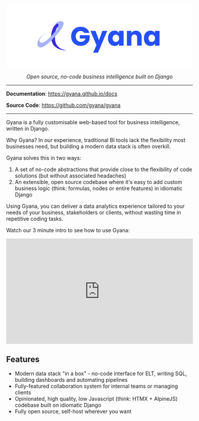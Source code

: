 <h1 style="display: none;"></h1>

![Alt Text](images/gyana.jpg)

<p align="center"><em>Open source, no-code business intelligence built on Django</em></p>

---

**Documentation**: <a href="https://gyana.github.io/docs" target="_blank">https://gyana.github.io/docs</a>

**Source Code**: <a href="https://github.com/gyana/gyana" target="_blank">https://github.com/gyana/gyana</a>

---

Gyana is a fully customisable web-based tool for business intelligence, written in Django.

Why Gyana? In our experience, traditional BI tools lack the flexibility most businesses need, but building a modern data stack is often overkill.

Gyana solves this in two ways:

1. A set of no-code abstractions that provide close to the flexibility of code solutions (but without associated headaches)
2. An extensible, open source codebase where it's easy to add custom business logic (think: formulas, nodes or entire features) in idiomatic Django

Using Gyana, you can deliver a data analytics experience tailored to your needs of your business, stakeholders or clients, without wasting time in repetitive coding tasks.

Watch our 3 minute intro to see how to use Gyana:

<div style="position: relative; padding-bottom: 56.25%; height: 0;"><iframe src="https://www.loom.com/embed/ce50a89eed144dcb8f09114894fda120?sid=8309d829-343b-42c0-8992-962d70f8c4d3" frameborder="0" webkitallowfullscreen mozallowfullscreen allowfullscreen style="position: absolute; top: 0; left: 0; width: 100%; height: 100%;"></iframe></div>

## Features

- Modern data stack "in a box" - no-code interface for ELT, writing SQL, building dashboards and automating pipelines
- Fully-featured collaboration system for internal teams or managing clients
- Opinionated, high quality, low Javascript (think: HTMX + AlpineJS) codebase built on idiomatic Django
- Fully open source, self-host wherever you want
